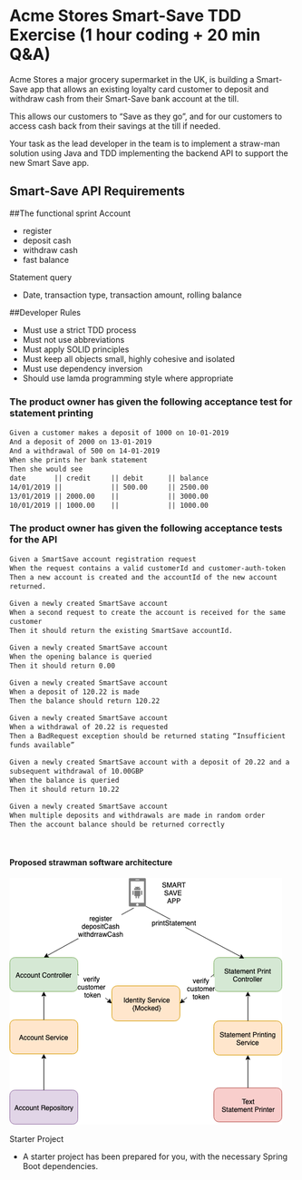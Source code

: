 # Acme Stores Smart-Save TDD Exercise (1 hour coding + 20 min Q&A)

Acme Stores a major grocery supermarket in the UK, is building a Smart-Save app that allows an existing loyalty card customer to deposit and withdraw cash from their Smart-Save bank account at the till.  

This allows our customers to “Save as they go”, and for our customers to access cash back from their savings at the till if needed.

Your task as the lead developer in the team is to implement a straw-man solution using Java and TDD implementing the backend API to support the new Smart Save app.  

## Smart-Save API Requirements 

##The functional sprint
Account
- register
- deposit cash
- withdraw cash
- fast balance

Statement query
- Date, transaction type, transaction amount, rolling balance

##Developer Rules
- Must use a strict TDD process
- Must not use abbreviations
- Must apply SOLID principles
- Must keep all objects small, highly cohesive and isolated
- Must use dependency inversion 
- Should use lamda programming style where appropriate
 
### The product owner has given the following acceptance test for statement printing
```
Given a customer makes a deposit of 1000 on 10-01-2019
And a deposit of 2000 on 13-01-2019
And a withdrawal of 500 on 14-01-2019
When she prints her bank statement
Then she would see
date       || credit     || debit      || balance
14/01/2019 ||            || 500.00     || 2500.00
13/01/2019 || 2000.00    ||            || 3000.00
10/01/2019 || 1000.00    ||            || 1000.00
```

### The product owner has given the following acceptance tests for the API

```
Given a SmartSave account registration request 
When the request contains a valid customerId and customer-auth-token 
Then a new account is created and the accountId of the new account returned.
```

```
Given a newly created SmartSave account
When a second request to create the account is received for the same customer 
Then it should return the existing SmartSave accountId. 
```

```
Given a newly created SmartSave account 
When the opening balance is queried 
Then it should return 0.00
```

```
Given a newly created SmartSave account 
When a deposit of 120.22 is made 
Then the balance should return 120.22
```

```
Given a newly created SmartSave account 
When a withdrawal of 20.22 is requested 
Then a BadRequest exception should be returned stating “Insufficient funds available”
```

```
Given a newly created SmartSave account with a deposit of 20.22 and a subsequent withdrawal of 10.00GBP 
When the balance is queried 
Then it should return 10.22
```

```
Given a newly created SmartSave account 
When multiple deposits and withdrawals are made in random order 
Then the account balance should be returned correctly
```
 
#### Proposed strawman software architecture

![Architecture](./architecture.png?raw=true "Architecture Strawman")
 
Starter Project

- A starter project has been prepared for you, with the necessary Spring Boot dependencies. 
